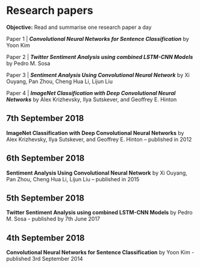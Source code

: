 # Research papers

**Objective:** Read and summarise one research paper a day

Paper 1 | ***Convolutional Neural Networks for Sentence Classification*** by Yoon Kim

Paper 2 | ***Twitter Sentiment Analysis using combined LSTM-CNN Models*** by Pedro M. Sosa

Paper 3 | ***Sentiment Analysis Using Convolutional Neural Network*** by Xi Ouyang, Pan Zhou, Cheng Hua Li, Lijun Liu

Paper 4 | ***ImageNet Classification with Deep Convolutional Neural Networks*** by Alex Krizhevsky, Ilya Sutskever, and Geoffrey E. Hinton

## 7th September 2018
**ImageNet Classification with Deep Convolutional Neural Networks** by Alex Krizhevsky, Ilya Sutskever, and Geoffrey E. Hinton – published in 2012

## 6th September 2018
**Sentiment Analysis Using Convolutional Neural Network** by Xi Ouyang, Pan Zhou, Cheng Hua Li, Lijun Liu – published in 2015

## 5th September 2018
**Twitter Sentiment Analysis using combined LSTM-CNN Models** by Pedro M. Sosa - published by 7th June 2017

## 4th September 2018
**Convolutional Neural Networks for Sentence Classification** by Yoon Kim - published 3rd September 2014